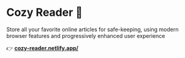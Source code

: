 # Cozy Reader 🧸

Store all your favorite online articles for safe-keeping, using modern browser features and progressively enhanced user experience

👉 [**cozy-reader.netlify.app/**](https://cozy-reader.netlify.app/)
